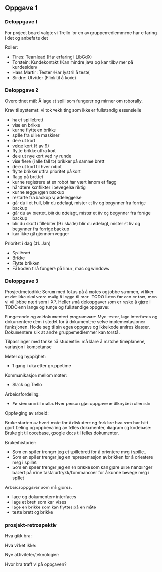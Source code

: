 ## Oppgave 1

### Deloppgave 1

For project board valgte vi Trello for en av gruppemedlemmene har erfaring i det og anbefalte det

Roller:
- Tines: Teamlead (Har erfaring i LibGdX)
- Torstein: Kundekontakt (Kan mindre java og kan tilby mer på kundesiden)
- Hans Martin: Tester (Har lyst til å teste)
- Sindre: Utvikler (Flink til å kode)

### Deloppgave 2
Overordnet mål: Å lage et spill som fungerer og minner om roborally.

Krav til systemet: vi tok vekk ting som ikke er fullstendig essensielle

- ha et spillebrett
- vise en brikke
- kunne flytte en brikke
- spille fra ulike maskiner
- dele ut kort
- velge kort (5 av 9)
- flytte brikke utfra kort
- dele ut nye kort ved ny runde
- vise flere (i alle fall to) brikker på samme brett
- dele ut kort til hver robot
- flytte brikker utfra prioritet på kort
- flagg på brettet
- kunne registrere at en robot har vært innom et flagg
- håndtere konflikter i bevegelse riktig
- kunne legge igjen backup
- restarte fra backup v/ ødeleggelse
- går du i et hull, blir du ødelagt, mister et liv og begynner fra forrige backup
- går du av brettet, blir du ødelagt, mister et liv og begynner fra forrige backup
- blir du skutt i fillebiter (9 i skade) blir du ødelagt, mister et liv og begynner fra forrige backup
- kan ikke gå gjennom vegger

Prioritet i dag (31. Jan)
- Spillbrett 
- Brikke
- Flytte brikken
- Få koden til å fungere på linux, mac og windows

### Deloppgave 3
Prosjektmetodikk: Scrum med fokus på å møtes og jobbe sammen,
 vi liker at det ikke skal være mulig å legge til mer i TODO listen før den er tom,
  men vi vil jobbe nært som i XP. 
  Heller små deloppgaver som er raske å gjøre i TODO enn lange og tunge og fullstendige oppgaver.

Fungerende og veldokumentert programvare:
 Mye tester, lage interfaces og dokumentere dem i stedet for å dokumentere selve implementasjonen funksjonen.
 Holde seg til sin egen oppgave og ikke kode andres klasser.
 Dokumentere slik at andre gruppemedlemmer kan forstå.
 
 Tilpasninger med tanke på studentliv:
  må klare å matche timeplanene, variasjon i kompetanse

Møter og hyppighet:
- 1 gang i uka etter gruppetime

Kommunikasjon mellom møter: 
- Slack og Trello

Arbeidsfordeling:
- Førstemann til mølla. Hver person gjør oppgavene tilknyttet rollen sin 

Oppfølging av arbeid:
 
 Bruke starten av hvert møte for å diskutere og forklare hva som har blitt gjort
Deling og oppbevaring av felles dokumenter, diagram og kodebase: Bruke git til codebase, google docs til felles dokumenter.

Brukerhistorier: 
- Som en spiller trenger jeg et spillebrett for å orientere meg i spillet.
- Som en spiller trenger jeg en representasjon av brikken for å orientere meg i spillet.
- Som en spiller trenger jeg en en brikke som kan gjøre ulike handlinger basert på mine
 tastaturtrykk/kommandoer for å kunne bevege meg i spillet
 
 Arbeidsoppgaver som må gjøres:
 - lage og dokumentere interfaces
 - lage et brett som kan vises
 - lage en brikke som kan flyttes på en måte
 - teste brett og brikke
 
 ### prosjekt-retrospektiv
 
 Hva gikk bra:
 
 Hva virket ikke: 
 
 Nye aktiviteter/teknologier: 
 
 Hvor bra traff vi på oppgaven?
   